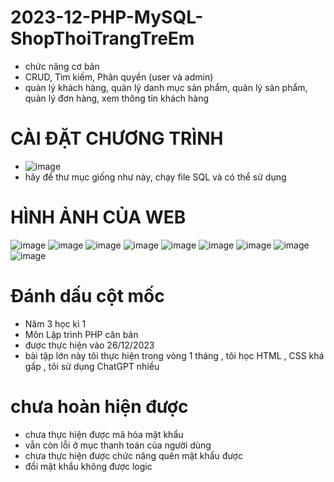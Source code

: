 # 2023-12-PHP-MySQL-ShopThoiTrangTreEm
- chức năng cơ bản
- CRUD, Tìm kiếm, Phân quyền (user và admin)
- quản lý khách hàng, quản lý danh mục sản phẩm, quản lý sản phẩm, quản lý đơn hàng, xem thông tin khách hàng
# CÀI ĐẶT CHƯƠNG TRÌNH
- ![image](https://github.com/hiepnx03/2023-12-PHP-MySQL-ShopThoiTrangTreEm/assets/71397941/56eb8b8d-6565-4105-95f2-5fb9941c758b)
- hãy để thư mục giống như này, chạy file SQL và có thể sử dụng
# HÌNH ẢNH CỦA WEB
![image](https://github.com/hiepnx03/2023-12-PHP-MySQL-ShopThoiTrangTreEm/assets/71397941/d03d41dc-f428-4263-acc4-00d7637d5e32)
![image](https://github.com/hiepnx03/2023-12-PHP-MySQL-ShopThoiTrangTreEm/assets/71397941/43e196c0-7323-4ef1-b3d9-c96717ceaf7e)
![image](https://github.com/hiepnx03/2023-12-PHP-MySQL-ShopThoiTrangTreEm/assets/71397941/10a26b5f-1d46-493e-bb1c-d081fd20c362)
![image](https://github.com/hiepnx03/2023-12-PHP-MySQL-ShopThoiTrangTreEm/assets/71397941/9aaeb182-26bb-4d5d-85f5-5a94d54d3e7f)
![image](https://github.com/hiepnx03/2023-12-PHP-MySQL-ShopThoiTrangTreEm/assets/71397941/cbe154d1-a043-4f8a-a58b-03425079dd8f)
![image](https://github.com/hiepnx03/2023-12-PHP-MySQL-ShopThoiTrangTreEm/assets/71397941/b9b9a6b0-4c80-4851-af9d-036f7f627611)
![image](https://github.com/hiepnx03/2023-12-PHP-MySQL-ShopThoiTrangTreEm/assets/71397941/969f6951-d3cb-4ddd-bd36-f84128ff424e)
![image](https://github.com/hiepnx03/2023-12-PHP-MySQL-ShopThoiTrangTreEm/assets/71397941/852da0a2-35b7-4239-9168-0219ec76a65d)
![image](https://github.com/hiepnx03/2023-12-PHP-MySQL-ShopThoiTrangTreEm/assets/71397941/545f2b14-47d7-425f-8d01-1c938d79e948)

# Đánh dấu cột mốc 
- Năm 3 học kì 1
- Môn Lập trình PHP căn bản
- được thực hiện vào 26/12/2023
- bài tập lớn này tôi thực hiện trong vòng 1 tháng , tôi học HTML , CSS khá gấp , tôi sử dụng ChatGPT nhiều 
# chưa hoàn hiện được
- chưa thực hiện được mã hóa mật khẩu
- vẫn còn lỗi ở mục thanh toán của người dùng
- chưa thực hiện được chức năng quên mật khẩu được
- đổi mật khẩu không được logic
